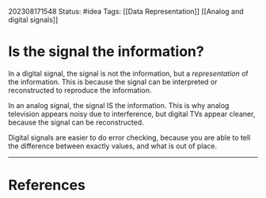 202308171548
Status: #idea
Tags: [[Data Representation]] [[Analog and digital signals]] 
# Is the signal the information?

In a digital signal, the signal is not the information, but a *representation* of the information. This is because the signal can be interpreted or reconstructed to reproduce the information.

In an analog signal, the signal IS the information. This is why analog television appears noisy due to interference, but digital TVs appear cleaner, because the signal can be reconstructed.

Digital signals are easier to do error checking, because you are able to tell the difference between exactly values, and what is out of place.

---
# References